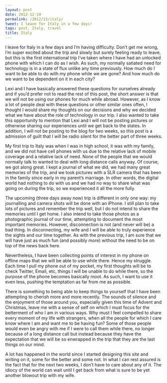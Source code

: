```yaml
---
layout: post
date: 2012-12-19
permalink: /2012/12/italy/
tweet: I leave for Italy in a few days!
tags: post, Italy, travel
title: Italy
---
```


<p>I leave for Italy in a few days and I&#8217;m having difficulty. Don&#8217;t get me wrong, I&#8217;m super excited about the trip and slowly but surely feeling ready to leave, but this is the first international trip I&#8217;ve taken where I have had an unlocked phone with which I can do as I wish. As such, my normally satiated need for technology is in a state of flux unlike any time previously. How much do I want to be able to do with my phone while we are gone? And how much do we want to be dependent on it in each city?</p>



<p>Lexi and I have basically answered these questions for ourselves already and if you&#8217;d prefer not to read the rest of this post, the short answer is that we will not be using our phones for much while abroad. However, as I know a lot of people deal with these questions or other similar ones often, I thought I would share my thoughts on our decisions and why we decided what we have about the role of technology in our trip. I also wanted to take this opportunity to mention that Lexi and I will not be posting pictures or otherwise sharing our experiences until we get back to the states. In addition, I will not be posting to the blog for two weeks, so this post is a admission of guilt that I will be radio silent for the better part of three weeks.</p>



<p>My first trip to Italy was when I was in high school, it was with my family, and we did not have cell phones with us due to the relative lack of mobile coverage and a relative lack of need. None of the people that we would normally talk to wanted to deal with long distance calls anyway. Of course, we got along great. I kept a journal of what we did, we had many great memories of the trip, and we took pictures with a SLR camera that has been in the family since early in my parent&#8217;s marriage. In other words, the digital world had nothing to do with us and we had no way to share what was going on during the trip, so we experienced it all the more fully.</p>



<p>The upcoming (three days away now) trip is different in only one way: my journalling and camera shots will be done with an iPhone. I still plan to take lots of pictures and remember the trip well, but I do not intend to share the memories until I get home. I also intend to take those photos as a photographic journal of our time, attempting to document the most important memories. However, disconnection is not (and never will be) a bad thing. In disconnecting, my wife and I will be able to truly experience the sights and our time together. As with the previous trip, I am sure that we will have just as much fun (and possibly more) without the need to be on top of the news back here.</p>



<p>Nevertheless, I have been collecting points of interest in my phone on offline maps that we will be able to use while there. Hence my struggle. Each time I pull my phone out of my pocket, my first thoughts will be to check Twitter, Email, etc, things I will be unable to do while there, so the purpose of the phone becomes basically moot. As such, I want to use it even less, pushing the temptation as far from me as possible.</p>



<p>There is something to being able to keep things to yourself that I have been attempting to cherish more and more recently. The sounds of silence and the enjoyment of those around you, especially given this time of Advent and Christmas, leave me with a sense of self on which I must focus for the betterment of who I am in various ways. Why must I feel compelled to share every moment of my life with strangers, when all the people for which I care know where I am and want me to be having fun? Some of those people would even be angry with me if I were to call them while there, no longer because of a long distance call but instead because they have the expectation that we will be so enwrapped in the trip that they are the last things on our mind.</p>



<p>A lot has happened in the world since I started designing this site and writing on it, some for the better and some not. In what I can rest assured is the fact that for the next two weeks, I don&#8217;t have to care about any of it. The idiocy of the world can wait until I get back from what is sure to be yet another blowout trip with my wife.</p>